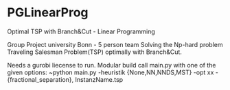 # PGLinearProg
Optimal TSP with Branch&amp;Cut - Linear Programming

Group Project university Bonn - 5 person team
Solving the Np-hard problem Traveling Salesman Problem(TSP) optimally with Branch&Cut.

Needs a gurobi liecense to run. Modular build call main.py with one of the given options: 
~python main.py -heuristik \{None,NN,NNDS,MST\} -opt xx -{fractional\_separation}, InstanzName.tsp
